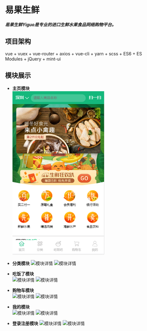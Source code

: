 # 易果生鲜
***易果生鲜Yiguo是专业的进口生鲜水果食品网络购物平台。***

## 项目架构
vue + vuex + vue-router + axios + vue-cli + yarn + scss + ES6 + ES Modules + jQuery + mint-ui

## 模块展示
* **主页模块**  
![模块详情](01.png)  

* **分类模块**
![模块详情]() 
![模块详情]() 

* **吃饭了模块**  
![模块详情]() 
![模块详情]() 

* **购物车模块**  
![模块详情]() 
![模块详情]() 

* **我的模块**  
![模块详情]() 
![模块详情]() 

* **登录注册模块**
![模块详情]() 
![模块详情]() 

